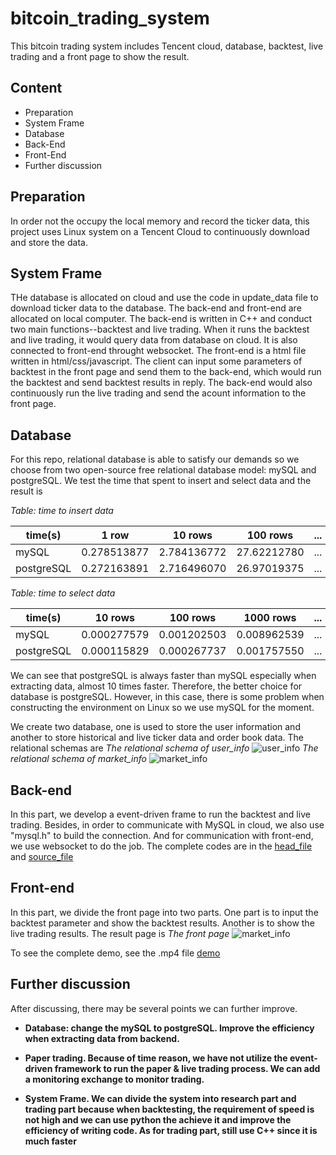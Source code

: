 # bitcoin_trading_system
This bitcoin trading system includes Tencent cloud, database, backtest, live trading and a front page to show the result.

## Content
* Preparation
* System Frame
* Database
* Back-End
* Front-End
* Further discussion

## Preparation
In order not the occupy the local memory and record the ticker data, this project uses Linux system on a Tencent Cloud to continuously download and store the data. 

## System Frame
THe database is allocated on cloud and use the code in update_data file to download ticker data to the database. The back-end and front-end are allocated on local computer. The back-end is written in C++ and conduct two main functions--backtest and live trading. When it runs the backtest and live trading, it would query data from database on cloud. It is also connected to front-end throught websocket. The front-end is a html file written in html/css/javascript. The client can input some parameters of backtest in the front page and send them to the back-end, which would run the backtest and send backtest results in reply. The back-end would also continuously run the live trading and send the acount information to the front page.

## Database
For this repo, relational database is able to satisfy our demands so we choose from two open-source free relational database model: mySQL and postgreSQL. We test the time that spent to insert and select data and the result is

  *Table: time to insert data*    

time(s)|1 row|10 rows|100 rows|... 
-------|-----|-------|--------|--- 
mySQL  | 0.278513877 | 2.784136772  | 27.62212780  | ...  
postgreSQL  | 0.272163891  | 2.716496070  | 26.97019375  | ...  

  *Table: time to select data*    

time(s)|10 rows|100 rows|1000 rows|... 
-------|-----|-------|--------|--- 
mySQL  | 0.000277579 | 0.001202503  | 0.008962539  | ...  
postgreSQL  | 0.000115829  | 0.000267737  | 0.001757550  | ...  

We can see that postgreSQL is always faster than mySQL especially when extracting data, almost 10 times faster. Therefore, the better choice for database is postgreSQL. However, in this case, there is some problem when constructing the environment on Linux so we use mySQL for the moment. 

We create two database, one is used to store the user information and another to store historical and live ticker data and order book data. The relational schemas are
*The relational schema of user_info*
![user_info](https://github.com/algo21-116010293/bitcoin_trading_system/blob/main/pictures/User_info.png)
*The relational schema of market_info*
![market_info](https://github.com/algo21-116010293/bitcoin_trading_system/blob/main/pictures/Market_info.png)

## Back-end
In this part, we develop a event-driven frame to run the backtest and live trading. Besides, in order to communicate with MySQL in cloud, we also use "mysql.h" to build the connection. And for communication with front-end, we use websocket to do the job. The complete codes are in the [head_file](https://github.com/algo21-116010293/bitcoin_trading_system/tree/main/head_file) and [source_file](https://github.com/algo21-116010293/bitcoin_trading_system/tree/main/source_file)

## Front-end
In this part, we divide the front page into two parts. One part is to input the backtest parameter and show the backtest results. Another is to show the live trading results.
The result page is
*The front page*
![market_info](https://github.com/algo21-116010293/bitcoin_trading_system/blob/main/pictures/page.png)
 
 To see the complete demo, see the .mp4 file [demo](https://github.com/algo21-116010293/bitcoin_trading_system/blob/main/demo.mp4)
 
 ## Further discussion
 After discussing, there may be several points we can further improve. 
* **Database: change the mySQL to postgreSQL. Improve the efficiency when extracting data from backend.**  

* **Paper trading. Because of time reason, we have not utilize the event-driven framework to run the paper & live trading process. We can add a monitoring exchange to monitor trading.**
* **System Frame. We can divide the system into research part and trading part because when backtesting, the requirement of speed is not high and we can use python the achieve it and improve the efficiency of writing code. As for trading part, still use C++ since it is much faster**
